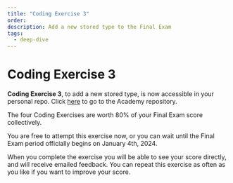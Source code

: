 ```yaml
---
title: "Coding Exercise 3"
order:
description: Add a new stored type to the Final Exam
tags:
  - deep-dive
---
```


# Coding Exercise 3

**Coding Exercise 3**, to add a new stored type, is now accessible in your personal repo. Click [here](link) to go to the Academy repository.

<HighlightBox type="note">

The four Coding Exercises are worth 80% of your Final Exam score collectively. 

You are free to attempt this exercise now, or you can wait until the Final Exam period officially begins on January 4th, 2024.

</HighlightBox>

When you complete the exercise you will be able to see your score directly, and will receive emailed feedback. You can repeat this exercise as often as you like if you want to improve your score.
